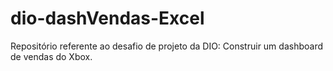# dio-dashVendas-Excel
Repositório referente ao desafio de projeto da DIO: Construir um dashboard de vendas do Xbox.

